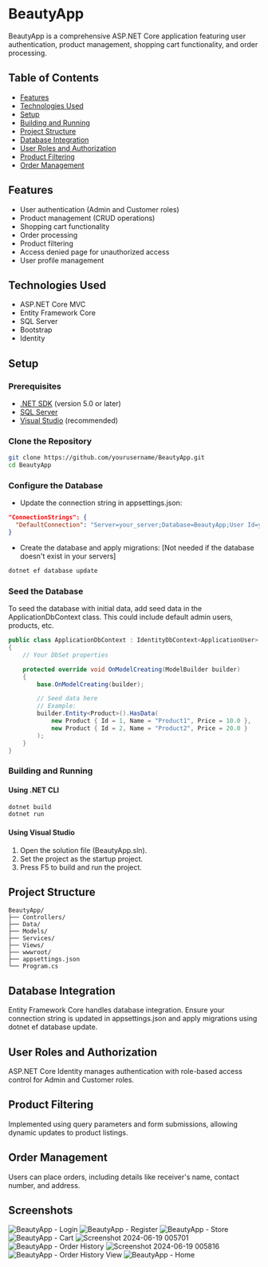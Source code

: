 # BeautyApp

BeautyApp is a comprehensive ASP.NET Core application featuring user authentication, product management, shopping cart functionality, and order processing.

## Table of Contents

- [Features](#features)
- [Technologies Used](#technologies-used)
- [Setup](#setup)
- [Building and Running](#building-and-running)
- [Project Structure](#project-structure)
- [Database Integration](#database-integration)
- [User Roles and Authorization](#user-roles-and-authorization)
- [Product Filtering](#product-filtering)
- [Order Management](#order-management)

## Features

- User authentication (Admin and Customer roles)
- Product management (CRUD operations)
- Shopping cart functionality
- Order processing
- Product filtering
- Access denied page for unauthorized access
- User profile management

## Technologies Used

- ASP.NET Core MVC
- Entity Framework Core
- SQL Server
- Bootstrap
- Identity

## Setup

### Prerequisites

- [.NET SDK](https://dotnet.microsoft.com/download) (version 5.0 or later)
- [SQL Server](https://www.microsoft.com/en-us/sql-server/sql-server-downloads)
- [Visual Studio](https://visualstudio.microsoft.com/) (recommended)

### Clone the Repository

```bash
git clone https://github.com/yourusername/BeautyApp.git
cd BeautyApp
```

### Configure the Database

- Update the connection string in appsettings.json:
```json
"ConnectionStrings": {
  "DefaultConnection": "Server=your_server;Database=BeautyApp;User Id=your_user;Password=your_password;"
}
```

- Create the database and apply migrations: [Not needed if the database doesn't exist in your servers]
```bash
dotnet ef database update
```

### Seed the Database
To seed the database with initial data, add seed data in the ApplicationDbContext class. This could include default admin users, products, etc.

```csharp
public class ApplicationDbContext : IdentityDbContext<ApplicationUser>
{
    // Your DbSet properties

    protected override void OnModelCreating(ModelBuilder builder)
    {
        base.OnModelCreating(builder);

        // Seed data here
        // Example:
        builder.Entity<Product>().HasData(
            new Product { Id = 1, Name = "Product1", Price = 10.0 },
            new Product { Id = 2, Name = "Product2", Price = 20.0 }
        );
    }
}
```

### Building and Running

#### Using .NET CLI
```bash
dotnet build
dotnet run
```

#### Using Visual Studio
1. Open the solution file (BeautyApp.sln).
2. Set the project as the startup project.
3. Press F5 to build and run the project.

## Project Structure

```plaintext
BeautyApp/
├── Controllers/
├── Data/
├── Models/
├── Services/
├── Views/
├── wwwroot/
├── appsettings.json
└── Program.cs
```

## Database Integration

Entity Framework Core handles database integration. Ensure your connection string is updated in appsettings.json and apply migrations using dotnet ef database update.

## User Roles and Authorization

ASP.NET Core Identity manages authentication with role-based access control for Admin and Customer roles.

## Product Filtering

Implemented using query parameters and form submissions, allowing dynamic updates to product listings.

## Order Management
Users can place orders, including details like receiver's name, contact number, and address.

## Screenshots
![BeautyApp - Login](https://github.com/eranthaWELIKALA/e-commerce-dot-net-core-mvc/assets/33684206/d128af06-5b0e-4b7d-ab1f-32a75872ec5b)
![BeautyApp - Register](https://github.com/eranthaWELIKALA/e-commerce-dot-net-core-mvc/assets/33684206/28cd1fcf-43cf-40bc-be8a-6fdb2a4fc64c)
![BeautyApp - Store](https://github.com/eranthaWELIKALA/e-commerce-dot-net-core-mvc/assets/33684206/c4d2db0c-686e-4e0a-a31f-543b981d9374)
![BeautyApp - Cart](https://github.com/eranthaWELIKALA/e-commerce-dot-net-core-mvc/assets/33684206/381dd433-93bd-42ac-8c82-4c43984b1a17)
![Screenshot 2024-06-19 005701](https://github.com/eranthaWELIKALA/e-commerce-dot-net-core-mvc/assets/33684206/d1bb0e9d-616f-4930-a931-e8b65e788abf)
![BeautyApp - Order History](https://github.com/eranthaWELIKALA/e-commerce-dot-net-core-mvc/assets/33684206/9a53f623-4c9f-4bef-9299-278a526644eb)
![Screenshot 2024-06-19 005816](https://github.com/eranthaWELIKALA/e-commerce-dot-net-core-mvc/assets/33684206/2568412d-440e-4e63-b130-10a3d1696e87)
![BeautyApp - Order History View](https://github.com/eranthaWELIKALA/e-commerce-dot-net-core-mvc/assets/33684206/d792646b-7075-44d7-84ae-01be57e90a25)
![BeautyApp - Home](https://github.com/eranthaWELIKALA/e-commerce-dot-net-core-mvc/assets/33684206/506f050f-016e-4103-ba1e-f2d642dcda40)

